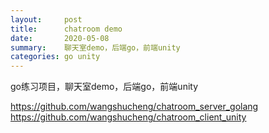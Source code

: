 ```yaml
---
layout:     post
title:      chatroom demo
date:       2020-05-08
summary:    聊天室demo，后端go，前端unity
categories: go unity
---
```


go练习项目，聊天室demo，后端go，前端unity

https://github.com/wangshucheng/chatroom_server_golang
https://github.com/wangshucheng/chatroom_client_unity